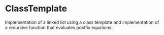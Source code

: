 # ClassTemplate
Implementation of a linked list using a class template and implementation of a recursive function that evaluates postfix equations.
